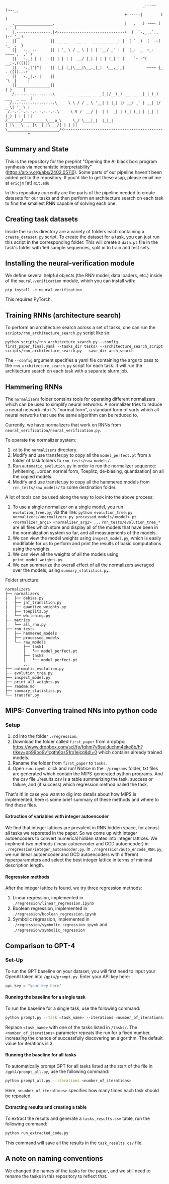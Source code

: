 
```
                                                             _---~~(~~-_.
                                                     +------{        )   )
   ._________________.                               |   ,   ) -~~- ( ,-' )_
   |.---------------.|<------------------------------+  (  `-,_..`., )-- '_,)
   ||               ||  _ __   ___ _   _ _ __ __ _| |  ( ` _)  (  -~( -_ `,  }
   ||   -._ .-.     || | '_ \ / _ \ | | | '__/ _` | |  (_-  _  ~_-~~~~`,  ,' )
   ||   -._| | |    || | | | |  __/ |_| | | | (_| | |    `~ -^(    __;-,((()))
   ||   -._|"|"|    || |_| |_|\___|\__,_|_|  \__,_|_|          ~~~~ {_ -_(())---+
   ||   -._|.-.|    ||                                                `\  }     |
   ||_______________||                                                  { }     |
   /.-.-.-.-.-.-.-.-.\      __   _____ _ __(_)/__(_) ___ __ _|_|_(_) ___  _ __  |
  /.-.-.-.-.-.-.-.-.-.\     \ \ / / _ \ '__| | |_| |/ __/ _` | __| |/ _ \| '_ \ |
 /.-.-.-.-.-.-.-.-.-.-.\     \ V /  __/ |  | |  _| | (_| (_| | |_| | (_) | | | ||
/______/__________\___o_\     \_/ \___|_|  |_|_| |_|\___\__,_|\__|_|\___/|_| |_||
\_______________________/<------------------------------------------------------+
```

## Summary and State

This is the repository for the preprint "Opening the AI black box: program synthesis via mechanistic interpretability" (https://arxiv.org/abs/2402.05110). Some parts of our pipeline haven't been added yet to the repository. If you'd like to get these asap, please email me at `ericjm` [at] `mit.edu`. 

In this repository currently are the parts of the pipeline needed to create datasets for our tasks and then perform an architecture search on each task to find the smallest RNN capable of solving each one.

## Creating task datasets

Inside the `tasks` directory are a variety of folders each containing a `create_dataset.py` script. To create the dataset for a task, you can just run this script in the corresponding folder. This will create a `data.pt` file in the task's folder with 1e6 sample sequences, split in to train and test sets.

## Installing the neural-verification module
We define several helpful objects (the RNN model, data loaders, etc.) inside of the `neural-verification` module, which you can install with:
```
pip install -e neural_verification
```
This requires PyTorch.

## Training RNNs (architecture search)

To perform an architecture search across a set of tasks, one can run the `scripts/rnn_architecture_search.py` script like so:
```
python scripts/rnn_architecture_search.py --config first_paper_final.yaml --tasks_dir tasks/ --architecture_search_script scripts/rnn_architecture_search.py --save_dir arch_search
```

The `--config` argument specifies a yaml file containing the args to pass to the `rnn_architecture_search.py` script for each task. It will run the architecture search on each task with a separate slurm job.


## Hammering RNNs

The `normalizers` folder contains tools for operating different normalizers which can be used to simplify neural networks. A normalizer tries to reduce a neural network into it's "normal form", a standard form of sorts which all neural networks that use the same algorithm can be reduced to.

Currently, we have normalizers that work on RNNs from `neural_verification/neural_verification.py`.

To operate the normalizer system:
1. `cd` to the `normalizers` directory.
2. Modify and use transfer.py to copy all the `model_perfect.pt` from a folder of task folders to `rnn_tests/raw_models/`.
3. Run `automatic_evolution.py` in order to run the normalizer sequence: [whitening, Jordan normal form, Toeplitz, de-biasing, quantization] on all the copied models.
4. Modify and use transfer.py to copy all the hammered models from `rnn_tests/raw_models/` to some destination folder.

A lot of tools can be used along the way to look into the above process:
1. To use a single normalizer on a single model, you run `evolution_tree.py`, via the line: `python evolution_tree.py normalizers/<normalizer>.py processed_models/<model>.pt <normalizer_arg1> <normalizer_arg2> ...`
`rnn_tests/evolution_tree_*` are all files which store and display all of the models that have been in the normalization system so far, and all measurements of the models.
2. We can view the model weights using `inspect_model.py`, which is easily modifiable for us to perform and print the results of basic computations using the weights.
3. We can view all the weights of all the models using `print_model_weights.py`.
4. We can summarize the overall effect of all the normalizers averaged over the models, using `summary_statistics.py`.

Folder structure:
```
normalizers
├── normalizers
|   ├── debias.py
|   ├── jnf_transition.py
|   ├── quantize_weights.py
|   ├── toeplitz.py
|   └── whitening.py
├── metrics
│   └── all_rnn.py
├── rnn_tests
│   ├── hammered_models
│   ├── processed_models
│   └── raw_models
│       ├── task1
│       │   └── model_perfect.pt
│       ├── task2
│       │   └── model_perfect.pt
│       ...
├── automatic_evolution.py
├── evolution_tree.py
├── inspect_model.py
├── print_all_weights.py
├── readme.md
├── summary_statistics.py
└── transfer.py
```

## MIPS: Converting trained NNs into python code
### Setup
1. cd into the folder `./regression`.
2. Download the folder called `first_paper` from dropbpx: https://www.dropbox.com/scl/fo/fqhm7v8euiduchm4eke8b/h?rlkey=pp99bo9v1cgth6os51ro1ejcq&dl=0 which contains already trained models.
3. Raname the folder from `first_paper` to `tasks`.
4. Open `run.ipynb`, click and run! Notice in the `./programs` folder, txt files are generated which contain the MIPS-generated python programs. And the csv file ./results.csv is a table summarizing the task, success or failure, and (if success) which regression method nailed the task.

That's it! In case you want to dig into details about how MIPS is implemented, here is some brief summary of these methods and where to find these files.
#### Extraction of variables with integer autoencoder
We find that integer lattices are prevalent in RNN hidden space, for almost all tasks we reporeted in the paper. So we come up with integer autoencoders to convert numerical hidden states into integer lattices. We implment two methods (linear autoencoder and GCD autoencoder) in `./regression/integer_autoencoder.py`. In `./regression/auto_encode_RNN.py`, we run linear autoencoder and GCD autoencoders with different hyperparameters and select the best integer lattice in terms of minimal description length.

#### Regression methods
After the integer lattice is found, we try three regression methods:
1. Linear regression, implemented in `./regression/linear_regression.ipynb`
2. Boolean regression, implemented in `./regression/boolean_regression.ipynb`
3. Symbolic regression, implemented in `./regression/symbolic_regression.ipynb` and `./regression/symbolic_regression`

## Comparison to GPT-4
### Set-Up
To run the GPT baseline on your dataset, you will first need to input your OpenAI token into `/gpt4/prompt.py`. Enter your API key here:

```python
api_key = "your-key-here"
```

#### Running the baseline for a single task

To run the baseline for a single task, use the following command:

```sh
python prompt.py --task <task_name> --iterations <number_of_iterations>
```

Replace `<task_name>` with one of the tasks listed in `/tasks/`. The `<number_of_iterations>` parameter repeats the run for a fixed number, increasing the chance of successfully discovering an algorithm. The default value for iterations is 3.

#### Running the baseline for all tasks

To automatically prompt GPT for all tasks listed at the start of the file in `/gpt4/prompt_all.py`, use the following command:

```sh
python prompt_all.py --iterations <number_of_iterations>
```

Here, `<number_of_iterations>` specifies how many times each task should be repeated.

#### Extracting results and creating a table

To extract the results and generate a `tasks_results.csv` table, run the following command:

```sh
python run_extracted_code.py
```

This command will save all the results in the `task_results.csv` file.

## A note on naming conventions
We changed the names of the tasks for the paper, and we still need to rename the tasks in this repository to reflect that.

